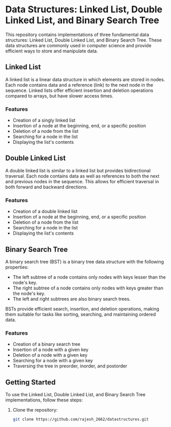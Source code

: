 # Data Structures: Linked List, Double Linked List, and Binary Search Tree

This repository contains implementations of three fundamental data structures: Linked List, Double Linked List, and Binary Search Tree. These data structures are commonly used in computer science and provide efficient ways to store and manipulate data.

## Linked List

A linked list is a linear data structure in which elements are stored in nodes. Each node contains data and a reference (link) to the next node in the sequence. Linked lists offer efficient insertion and deletion operations compared to arrays, but have slower access times.

### Features

- Creation of a singly linked list
- Insertion of a node at the beginning, end, or a specific position
- Deletion of a node from the list
- Searching for a node in the list
- Displaying the list's contents

## Double Linked List

A double linked list is similar to a linked list but provides bidirectional traversal. Each node contains data as well as references to both the next and previous nodes in the sequence. This allows for efficient traversal in both forward and backward directions.

### Features

- Creation of a double linked list
- Insertion of a node at the beginning, end, or a specific position
- Deletion of a node from the list
- Searching for a node in the list
- Displaying the list's contents

## Binary Search Tree

A binary search tree (BST) is a binary tree data structure with the following properties:
- The left subtree of a node contains only nodes with keys lesser than the node's key.
- The right subtree of a node contains only nodes with keys greater than the node's key.
- The left and right subtrees are also binary search trees.

BSTs provide efficient search, insertion, and deletion operations, making them suitable for tasks like sorting, searching, and maintaining ordered data.

### Features

- Creation of a binary search tree
- Insertion of a node with a given key
- Deletion of a node with a given key
- Searching for a node with a given key
- Traversing the tree in preorder, inorder, and postorder

## Getting Started

To use the Linked List, Double Linked List, and Binary Search Tree implementations, follow these steps:

1. Clone the repository:

   ```bash
   git clone https://github.com/rajesh_2662/datastructures.git
